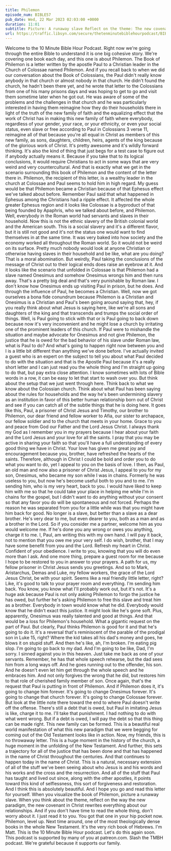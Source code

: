 ```yaml
---
title: Philemon
episode_num: BIBLE57
pub_date: Wed, 22 Mar 2023 02:03:00 +0000
duration: 11:01
subtitle: Picture: A runaway slave Reflect on the theme: The new covenant rewrites everything about our relationships. If you don't have time to read it all: Let Matt read it to you! Thanks to everyone who supports TMBH at  You're the reason we can all do this...
url: https://traffic.libsyn.com/secure/thetenminutebiblehourpodcast/BIBLE57_-_Philemon.mp3
---
```


 Welcome to the 10 Minute Bible Hour Podcast. Right now we're going through the entire Bible to understand it is one big cohesive story. We're covering one book each day, and this one is about Philemon. The Book of Philemon is a letter written by the apostle Paul to a Christian leader in the Church of Colossae named Philemon. And if you recall back to when we did our conversation about the Book of Colossians, the Paul didn't really know anybody in that church or almost nobody in that church. He didn't found the church, he hadn't been there yet, and he wrote that letter to the Colossians from one of his many prisons days and was hoping to get to go and visit them sometime later when he got out. He was aware of some of the problems and the challenges in that church and he was particularly interested in having them reimagine how they do their households there in light of the truth of the new family of faith and the equalizing effect that the work of Christ has in making this new family of faith where everybody, regardless of your gender, your race, or your ethnicity, or even your social status, even slave or free according to Paul in Colossians 3 verse 11, reimagine all of that because you're all equal in Christ as members of this new family, as sons, daughters, children, heirs, agents of the king because of the glorious work of Christ. It's pretty awesome and it's wildly forward thinking. It's also the kind of thing that just begs for a test case to figure out if anybody actually means it. Because if you take that to its logical conclusions, it would require Christians to act in some ways that are very weird and very countercultural. And that is exactly what we get in the scenario surrounding this book of Philemon and the content of the letter there in. Philemon, the recipient of this letter, is a wealthy leader in the church at Colossae and Paul seems to hold him in high regard. My guess would be that Philemon became a Christian because of that Ephesus effect we've talked about before. Remember Paul said that what happened in Ephesus among the Christians had a ripple effect. It affected the whole greater Ephesus region and it looks like Colossae is a byproduct of that being founded by Apaphris, who we talked about before, and Philemon. Well, everybody in the Roman world had servants and slaves in their household. Now this is not the ethnic slavery of the British colonial world and the American south. This is a social slavery and it's a different flavor, but it is still not good and it's not the status one would want to find themselves in at the same time. It was very baked into how society and the economy worked all throughout the Roman world. So it would not be weird on its surface. Pretty much nobody would look at anyone Christian or otherwise having slaves in their household and be like, what are you doing? That is a moral abomination. But weirdly, Paul taking the conclusions of the message of Christ out to their logical ends does raise an eyebrow at it. And it looks like the scenario that unfolded in Colossae is that Philemon had a slave named Onesimus and somehow Onesimus wrongs him and then runs away. That's a pretty big deal and that's very punishable by Roman law. I don't know how Onesimus ends up visiting Paul in prison, but he does. And through the influence of Paul, he becomes a Christian. Well, now we got ourselves a bona fide conundrum because Philemon is a Christian and Onesimus is a Christian and Paul's been going around saying that, hey, if you really think about what Jesus is saying here, like we're all sons and daughters of the king and that transcends and trumps the social order of things. Well, is Paul going to stick with that or is Paul going to back down because now it's very inconvenient and he might lose a church by irritating one of the prominent leaders of this church. If Paul were to mishandle the situation and maybe advocate for Onesimus and not give Philemon, the justice that he is owed for the bad behavior of his slave under Roman law, what is Paul to do? And what's going to happen right now between you and I is a little bit different than anything we've done before. I've actually invited a guest who is an expert on the subject to tell you about what Paul decided to do with the situation and that is the Apostle Paul because it's a really short letter and I can just read you the whole thing and I'm straight up going to do that, but pay extra close attention. I know sometimes with lots of Bible words in a row, it can be easy to let that start to wash over you. But think about the setup that we just went through here. Think back to what we know about the Colossian church. Think about what Paul has been saying about the rules for households and the way he's been undermining slavery as an institution in favor of this better human relationship born out of Christ and see if you can catch all of the subtle things that he is doing here. It goes like this, Paul, a prisoner of Christ Jesus and Timothy, our brother to Philemon, our dear friend and fellow worker to Afia, our sister to archapace, our fellow soldier and to the church that meets in your home. Grace to you and peace from God our Father and the Lord Jesus Christ. I always thank my God as I remember you in my prayers because I hear about your faith and the Lord Jesus and your love for all the saints. I pray that you may be active in sharing your faith so that you'll have a full understanding of every good thing we have in Christ. Your love has given me great joy and encouragement because you, brother, have refreshed the hearts of the saints. Therefore, although in Christ I could be bold and order you to do what you want to do, yet I appeal to you on the basis of love. I then, as Paul, an old man and now also a prisoner of Christ Jesus, I appeal to you for my son, Onesimus, who became my son while I was in chains. Formerly he was useless to you, but now he's become useful both to you and to me. I'm sending him, who is my very heart, back to you. I would have liked to keep him with me so that he could take your place in helping me while I'm in chains for the gospel, but I didn't want to do anything without your consent so that any favor you do will be spontaneous and not forced. Perhaps the reason he was separated from you for a little while was that you might have him back for good. No longer is a slave, but better than a slave as a dear brother. He's very dear to me, but even dearer to you, both as a man and as a brother in the Lord. So if you consider me a partner, welcome him as you would welcome me. If he's done you any wrong or owes you anything, charge it to me. I, Paul, am writing this with my own hand. I will pay it back, not to mention that you owe me your very self. I do wish, brother, that I may have some benefit from you and the Lord. Refresh my heart in Christ. Confident of your obedience. I write to you, knowing that you will do even more than I ask. And one more thing, prepare a guest room for me because I hope to be restored to you in answer to your prayers. A path for us, my fellow prisoner in Christ Jesus sends you greetings. And so to Mark, Aristarchus, Demas and Luke, my fellow workers, the grace of the Lord Jesus Christ, be with your spirit. Seems like a real friendly little letter, right? Like, it's good to talk to your prayer room and everything. I'm sending him back. You know, you know what I'll probably work out, but it's not. It's a huge ask because Paul is not only asking Philemon to forgo the justice he has owed, but further he's asking Philemon to free this slave and treat him as a brother. Everybody in town would know what he did. Everybody would know that he didn't exact this justice. It might look like he's gone soft. Plus, apparently, Onesimus was really talented and good at things. And that would be a loss for Philemon's household. What a gigantic request on the part of Paul. But clearly, Paul thinks Philemon is good for it and that he's going to do it. It's a reversal that's reminiscent of the parable of the prodigal son in Luke 15, right? Where the kid takes all his dad's money and goes, he blows it on stupid stuff. And then he's like, ah, I'm broken. I'm eating pig slop. I'm going to go back to my dad. And I'm going to be like, Dad, I'm sorry. I sinned against you in this heaven. Just take me back as one of your servants. Remember, he has that whole speech rehearse, but the dad sees him from a long ways off. And he goes running out to the offender, his son. And he doesn't even let him get through the whole speech and he embraces him. And not only forgives the wrong that he did, but restores him to that role of cherished family member of son. Once again, that's the request that Paul is putting in front of Philemon. And if Philemon does it, it's going to change him forever. It's going to change Onesimus forever. It's going to change that church forever. It's going to change Colossae forever. But look at the little note there toward the end to where Paul doesn't write off the offense. There's still a debt that is owed, but Paul in imitating Jesus is like, charge it to me. I'll take that punishment. I had nothing to do with what went wrong. But if a debt is owed, I will pay the debt so that this thing can be made right. This new family can be formed. This is a beautiful real world manifestation of what this new paradigm that we were begging for coming out of the Old Testament looks like in action. Now, my friends, this is no throwaway letter. This is a huge moment in the history of the church, a huge moment in the unfolding of the New Testament. And further, this sets a trajectory for all of the justice that has been done and that has happened in the name of Christ throughout the centuries. And that continues to happen today in the name of Christ. This is a natural, necessary extension of all of the stuff we've been seeing about who Jesus is and his words and his works and the cross and the resurrection. And all of the stuff that Paul has taught and lived out since, along with the other apostles, it points toward this kind of selflessness, this sort of forgiveness and restoration. And I think this is absolutely beautiful. And I hope you go and read this letter for yourself. When you visualize the book of Philemon, picture a runaway slave. When you think about the theme, reflect on the way the new paradigm, the new covenant in Christ rewrites everything about our relationships. And if you don't have time to read the whole thing, don't worry about it. I just read it to you. You got that one in your hip pocket now. Philemon, level up. Next time around, one of the most theologically dense books in the whole New Testament. It's the very rich book of Hebrews. I'm Matt. This is the 10 Minute Bible Hour podcast. Let's do this again soon. This podcast is supported by many of you at patreon.com. Slash the TMBH podcast. We're grateful because it supports our family.